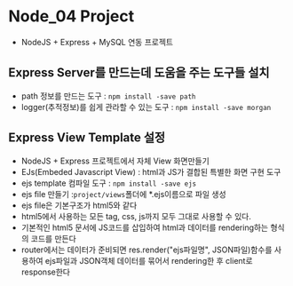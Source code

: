 # Node_04 Project

- NodeJS + Express + MySQL 연동 프로젝트

## Express Server를 만드는데 도움을 주는 도구들 설치

- path 정보를 만드는 도구 : `npm install -save path`
- logger(추적정보)를 쉽게 관라할 수 있는 도구 : `npm install -save morgan`

## Express View Template 설정

- NodeJS + Express 프로젝트에서 자체 View 화면만들기
- EJs(Embeded Javascript View) : html과 JS가 결합된 특별한 화면 구현 도구
- ejs template 컴파일 도구 : `npm install -save ejs`
- ejs file 만들기 :`project/views`폴더에 \*.ejs이름으로 파일 생성
- ejs file은 기본구조가 html5와 같다
- html5에서 사용하는 모든 tag, css, js까지 모두 그대로 사용할 수 있다.
- 기본적인 html5 문서에 JS코드를 삽입하여 html과 데이터를 rendering하는 형식의 코드를 만든다
- router에서는 데이터가 준비되면 res.render("ejs파일명", JSON파일)함수를 사용하여 ejs파일과 JSON객체 데이터를 묶어서 rendering한 후 client로 response한다
